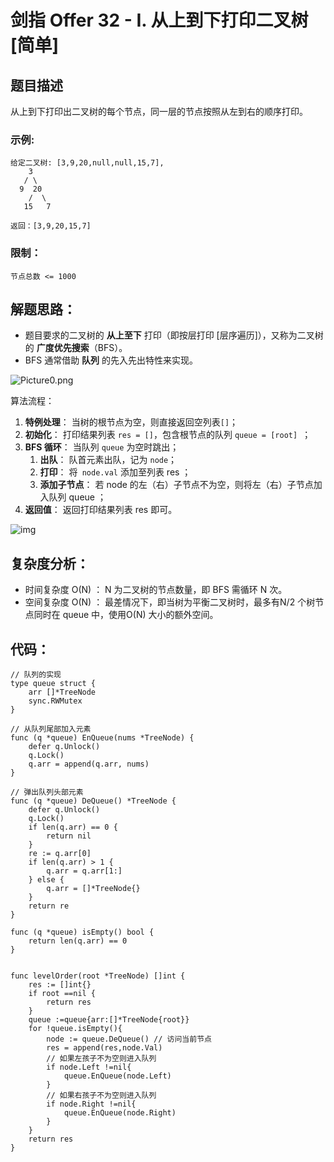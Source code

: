 # 剑指 Offer 32 - I. 从上到下打印二叉树  [简单]

## 题目描述

从上到下打印出二叉树的每个节点，同一层的节点按照从左到右的顺序打印。

 

### 示例:

```
给定二叉树: [3,9,20,null,null,15,7],
    3
   / \
  9  20
    /  \
   15   7
   
返回：[3,9,20,15,7]
```

### 限制：

```
节点总数 <= 1000
```

## 解题思路：

- 题目要求的二叉树的 **从上至下** 打印（即按层打印 [层序遍历]），又称为二叉树的 **广度优先搜索**（BFS）。
- BFS 通常借助 **队列** 的先入先出特性来实现。

![Picture0.png](D:\www\better_study_for_golang\每日一题\images\f824fdd8052ae4ee657365c98633480caf03c60e42e4661797618e318baf8664-Picture0.png)

算法流程：

1. **特例处理**： 当树的根节点为空，则直接返回空列表`[]`；
2. **初始化**： 打印结果列表 `res = []`，包含根节点的队列 `queue = [root] `；
3. **BFS 循环**： 当队列 `queue` 为空时跳出；
   1. **出队**： 队首元素出队，记为 `node`；
   2. **打印**： 将` node.val` 添加至列表 res ；
   3. **添加子节点**： 若 node 的左（右）子节点不为空，则将左（右）子节点加入队列 queue ；
4. **返回值**： 返回打印结果列表 res 即可。

![img](D:\www\better_study_for_golang\每日一题\images\1d7590d312a484b9b47e532f4662be769585fe5eaba69f2f5faeed06027997a3-Picture4.png)

## 复杂度分析：

- 时间复杂度 O(N) ： N 为二叉树的节点数量，即 BFS 需循环 N 次。
- 空间复杂度 O(N) ： 最差情况下，即当树为平衡二叉树时，最多有N/2 个树节点同时在 queue 中，使用O(N) 大小的额外空间。



## 代码：

```
// 队列的实现
type queue struct {
	arr []*TreeNode
	sync.RWMutex
}

// 从队列尾部加入元素
func (q *queue) EnQueue(nums *TreeNode) {
	defer q.Unlock()
	q.Lock()
	q.arr = append(q.arr, nums)
}

// 弹出队列头部元素
func (q *queue) DeQueue() *TreeNode {
	defer q.Unlock()
	q.Lock()
	if len(q.arr) == 0 {
		return nil
	}
	re := q.arr[0]
	if len(q.arr) > 1 {
		q.arr = q.arr[1:]
	} else {
		q.arr = []*TreeNode{}
	}
	return re
}

func (q *queue) isEmpty() bool {
	return len(q.arr) == 0
}


func levelOrder(root *TreeNode) []int {
	res := []int{}
	if root ==nil {
		return res
	}
	queue :=queue{arr:[]*TreeNode{root}}
	for !queue.isEmpty(){
		node := queue.DeQueue() // 访问当前节点
		res = append(res,node.Val)
		// 如果左孩子不为空则进入队列
		if node.Left !=nil{
			queue.EnQueue(node.Left)
		}
		// 如果右孩子不为空则进入队列
		if node.Right !=nil{
			queue.EnQueue(node.Right)
		}
	}
	return res
}
```

